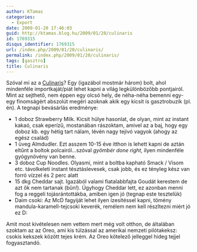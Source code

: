 ```yaml
---
author: KTamas
categories:
  - Export
date: 2009-01-20 17:46:03
guid: http://ktamas.blog.hu/2009/01/20/culinaris
id: 1769315
disqus_identifier: 1769315
url: /index.php/2009/01/20/culinaris/
permalink: /index.php/2009/01/20/culinaris/
tags: [gasztro]
title: Culinaris
---
```


Szóval mi az a <a href="http://www.culinaris.hu/" target="_blank">Culinaris</a>? Egy (igazábol mostmár három) bolt, ahol mindenféle importkaját/piát lehet kapni a világ legkülönbözőbb pontjairól. Mint az sejthető, nem éppen egy olcsó hely, de néha-néha bemenni egy-egy finomságért abszolút megéri azoknak akik egy kicsit is gasztrobuzik (pl. én). A tegnapi bevásárlás eredménye:

  * 1 doboz Strawberry Milk. Kicsit hülye hasonlat, de olyan, mint az instant kakaó, csak eperízű, mostanában rászoktam, amivel az a baj, hogy egy doboz kb. egy hétig tart nálam, lévén nagy tejivó vagyok (ahogy az egész család)
  * 1 üveg Almdudler. Ezt asszem 10-15 éve itthon is lehett kapni de aztán eltűnt a boltok polcairól&#8230;szóval _gyömbér done right,_ ilyen mindenféle gyógynövény van benne.
  * 3 doboz Cup Noodles. Olyasmi, mint a boltba kapható Smack / Visom etc. távolkeleti instant tésztáslevesek, csak jobb, és ez tényleg kész van forró vízzel és 2 perc alatt
  * 15 dkg Cheddar sajt. Igazából valami fiatalabbfajta Goudát kerestem de azt ők nem tartanak (bűn!). Úgyhogy Cheddar lett, ez azonban menni fog a reggeli tojásrántottákba, amiben igen jó (tegnap este tesztelük)
  * Daim csoki: Az McD fagyiját lehet ilyen ízesítéssel kapni, tömény mandula-karamell-tejcsoki keverék, remélem nem kell részltezni miért jó ez D:

Amit most kivételesen nem vettem mert még volt otthon, de általában szoktam az az Oreo, ami kis túlzással az amerikai nemzeti pilótakeksz: csokis kekszek között tejes krém. Az Oreo kötelező jelleggel hideg tejjel fogyasztandó.
